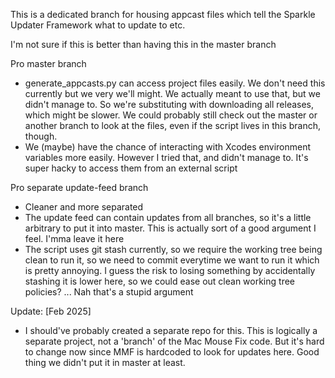 
This is a dedicated branch for housing appcast files which tell the Sparkle Updater Framework what to update to etc.

I'm not sure if this is better than having this in the master branch

Pro master branch
- generate_appcasts.py can access project files easily. We don't need this currently but we very we'll might. We actually meant to use that, but we didn't manage to. So we're substituting with downloading all releases, which might be slower. We could probably still check out the master or another branch to look at the files, even if the script lives in this branch, though.
- We (maybe) have the chance of interacting with Xcodes environment variables more easily. However I tried that, and didn't manage to. It's super hacky to access them from an external script

Pro separate update-feed branch
- Cleaner and more separated
- The update feed can contain updates from all branches, so it's a little arbitrary to put it into master. This is actually sort of a good argument I feel. I'mma leave it here
- The script uses git stash currently, so we require the working tree being clean to run it, so we need to commit everytime we want to run it which is pretty annoying. I guess the risk to losing something by accidentally stashing it is lower here, so we could ease out clean working tree policies? ... Nah that's a stupid argument

Update: [Feb 2025]
- I should've probably created a separate repo for this. This is logically a separate project, not a 'branch' of the Mac Mouse Fix code. But it's hard to change now since MMF is hardcoded to look for updates here. Good thing we didn't put it in master at least.